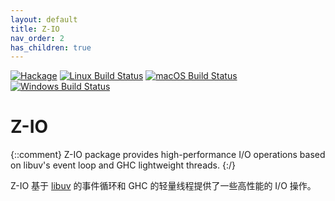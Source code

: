 ```yaml
---
layout: default
title: Z-IO
nav_order: 2
has_children: true
---
```


[![Hackage](https://img.shields.io/hackage/v/Z-IO.svg?style=flat)](https://hackage.haskell.org/package/Z-IO)
[![Linux Build Status](https://github.com/ZHaskell/z-io/workflows/ubuntu-ci/badge.svg)](https://github.com/ZHaskell/z-io/actions)
[![macOS Build Status](https://github.com/ZHaskell/z-io/workflows/osx-ci/badge.svg)](https://github.com/ZHaskell/z-io/actions)
[![Windows Build Status](https://github.com/ZHaskell/z-io/workflows/win-ci/badge.svg)](https://github.com/ZHaskell/z-io/actions)

# Z-IO

{::comment}
Z-IO package provides high-performance I/O operations based on libuv's event loop and GHC lightweight threads.
{:/}

Z-IO 基于 [libuv](https://libuv.org/) 的事件循环和 GHC 的轻量线程提供了一些高性能的 I/O 操作。
